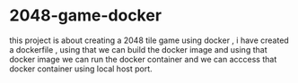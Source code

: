 # 2048-game-docker
this project is about creating a 2048 tile game using docker , i have created a dockerfile , using that we can build the docker image and using that docker image we can run the docker container and we can acccess that docker container using local host port.

